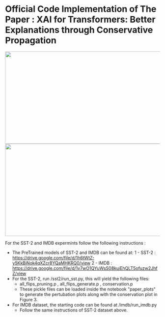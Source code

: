 # Official Code Implementation of The Paper : XAI for Transformers: Better Explanations through Conservative Propagation
<p align="center">
  <img width="1100" height="300" src="https://i.ibb.co/XJ1wWyP/Screen-Shot-2022-02-11-at-11-23-58.png">
  <br>
  <img width="600" height="300" src="https://i.ibb.co/QdbXFjY/Screen-Shot-2022-02-11-at-11-26-06.png">
</p>

For the SST-2 and IMDB expermints follow the following instructions :
- The PreTrained models of SST-2 and IMDB can be found at:
1 - SST-2 : https://drive.google.com/file/d/1h6tWtZ-y5KkBiNok4qXZcr8YQaMHKRQ0/view
2 - IMDB  : https://drive.google.com/file/d/1v7wO1QYuWsS08kuiEhQLT5ofuzw2JhfZ/view
- For the SST-2, run /sst2/run_sst.py, this will yield the following files:
  * all_flips_pruning.p , all_flips_generate.p , conservation.p
  * These pickle files can be loaded inside the notebook "paper_plots" to generate the pertubation plots along with the conservation plot in Figure 3.
- For IMDB dataset, the starting code can be found at /imdb/run_imdb.py
  * Follow the same instructions of SST-2 dataset above.
